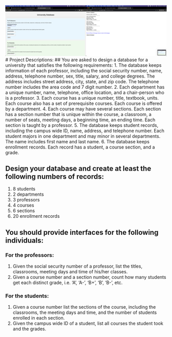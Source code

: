 

<img src="Screenshots/Database1.jpg" alt="Database 1" style="margin-right: 10px;">
# Project Descriptions:
## You are asked to design a database for a university that satisfies the following requirements:
1. The database keeps information of each professor, including the social security number, name, address, telephone number, sex, title, salary, and college degrees. The address
includes street address, city, state, and zip code. The telephone number includes the
area code and 7 digit number.
2. Each department has a unique number, name, telephone, office location, and a chair-person who is a professor.
3. Each course has a unique number, title, textbook, units. Each course also has a set
of prerequisite courses. Each course is offered by a department.
4. Each course may have several sections. Each section has a section number that is
unique within the course, a classroom, a number of seats, meeting days, a beginning
time, an ending time. Each section is taught by a professor.
5. The database keeps student records, including the campus wide ID, name, address,
and telephone number. Each student majors in one department and may minor in several departments. The name includes first name and last name.
6. The database keeps enrollment records. Each record has a student, a course section,
and a grade.

## Design your database and create at least the following numbers of records:
1. 8 students  
2. 2 departments  
3. 3 professors  
4. 4 courses  
5. 6 sections  
6. 20 enrollment records

## You should provide interfaces for the following individuals:
### For the professors:
1. Given the social security number of a professor, list the titles, classrooms, meeting
days and time of his/her classes.  
2. Given a course number and a section number, count how many students get each
distinct grade, i.e. ‘A’, ‘A-’, ‘B+’, ‘B’, ‘B-’, etc.
### For the students:
1. Given a course number list the sections of the course, including the classrooms, the
meeting days and time, and the number of students enrolled in each section.  
2. Given the campus wide ID of a student, list all courses the student took and the
grades.
